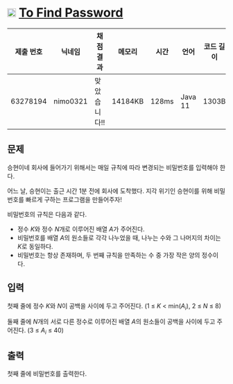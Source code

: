 # <img width="20px"  src="https://d2gd6pc034wcta.cloudfront.net/tier/9.svg" class="solvedac-tier"> [To Find Password](https://www.acmicpc.net/problem/23977) 

| 제출 번호 | 닉네임 | 채점 결과 | 메모리 | 시간 | 언어 | 코드 길이 |
|---|---|---|---|---|---|---|
|63278194|nimo0321|맞았습니다!! |14184KB|128ms|Java 11|1303B|

## 문제
<p>승현이네 회사에 들어가기 위해서는 매일 규칙에 따라 변경되는 비밀번호를 입력해야 한다.</p>

<p>어느 날, 승현이는 출근 시간 1분 전에 회사에 도착했다. 지각 위기인 승현이를 위해 비밀번호를 빠르게 구하는 프로그램을 만들어주자!</p>

<p>비밀번호의 규칙은 다음과 같다.</p>

<ul>
	<li>정수 <em>K</em>와 정수 <em>N</em>개로 이루어진 배열 <em>A</em>가 주어진다.</li>
	<li>비밀번호를 배열 <em>A</em>의 원소들로 각각 나누었을 때, 나누는 수와 그 나머지의 차이는 <em>K</em>로 동일하다.</li>
	<li>비밀번호는 항상 존재하며, 두 번째 규칙을 만족하는 수 중 가장 작은 양의 정수이다.</li>
</ul>

## 입력
<p>첫째 줄에 정수 <em>K</em>와 <em>N</em>이 공백을 사이에 두고 주어진다. (1 ≤ <em>K</em> < min(<em>A<sub>i</sub></em>), 2 ≤ <em>N</em> ≤ 8)</p>

<p>둘째 줄에 <em>N</em>개의 서로 다른 정수로 이루어진 배열 <em>A</em>의 원소들이 공백을 사이에 두고 주어진다. (3 ≤ <em>A<sub>i</sub></em> ≤ 40)</p>

## 출력
<p>첫째 줄에 비밀번호를 출력한다.</p>

